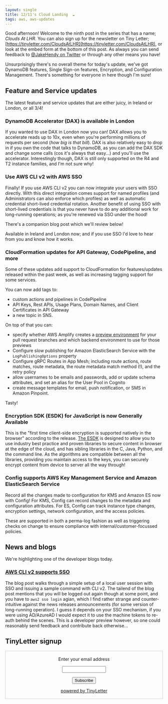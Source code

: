 ```yaml
---
layout: single
title: 12/11's Cloud Landing  ☁
tags: aws, aws-updates
---
```


Good afternoon! Welcome to the ninth post in the series that has a name; _Clouds At LHR_. You can also sign up for the newsletter on Tiny Letter; [https://tinyletter.com/CloudsAtLHR](https://tinyletter.com/CloudsAtLHR), or look at the embed form at the bottom of this post. As always you can send feedback to [@JakeHendy on Twitter](https://twitter.com/JakeHendy) or through any other means you have!

Unsurprisingly there's no overall theme for today's update, we've got DynamoDB features, Single Sign-on features, Encryption, and Configuration Management. There's something for everyone in here though I'm sure!

## Feature and Service updates

The latest feature and service updates that are either juicy, in Ireland or London, or all 3/4!

### DynamoDB Accelerator (DAX) is available in London

If you wanted to use DAX in London now you can! DAX allows you to accelerate reads up to 10x, even when you're performing millions of requests per second (_how big is that bill_).
DAX is also relatively easy to drop in if you own the code that talks to DynamoDB, as you can add the DAX SDK and change some calls (cos it's always that easy...) and you'll use the accelerator.
Interestingly though, DAX is still only supported on the R4 and T2 instance families, and I'm not sure why!

### Use AWS CLI v2 with AWS SSO

Finally! If you use AWS CLI v2 you can now integrate your users with SSO directly.
With this direct integration comes support for named profiles (and Administrators can also enforce which profiles) as well as automatic credential short-lived credential rotation.
Another benefit of using SSO with short-lived credentials is that you never have to do any additional work for long-running operations; as you're renewed via SSO under the hood!

There's a companion blog post which we'll review below!

Available in Ireland and London now; and if you use SSO I'd love to hear from you and know how it works.

### CloudFormation updates for API Gateway, CodePipeline, and more

Some of these updates add support to CloudFormation for features/updates released within the past week, as well as increasing tagging support for some services.

You can now add tags to:

* custom actions and pipelines in CodePipeline
* API Keys, Rest APIs, Usage Plans, Domain Names, and Client Certificates in API Gateway
* a new topic in SNS.

On top of that you can:

*  specify whether AWS Amplify creates a [preview environment](https://jakehendy.com/2019/10/25/Clouds-at-LHR#amplify-console-supports-pull-request-previews) for your pull request branches and which backend environment to use for those previews
* Configure slow publishing for Amazon ElasticSearch Service with the `LogPublishingOptions` property
* Configure gRPC Routes in App Mesh; including route actions, route matches, route metadata, the route metadata match method (!), and the retry policy
* allow usernames to be emails and passwords, add or update schema attributes, and set an alias for the User Pool in Cognito
* create message templates for email, push notification, or SMS in Amazon Pinpoint.

Tasty!

### Encryption SDK (ESDK) for JavaScript is now Generally Available

This is the "first time client-side encryption is supported natively in the browser" according to the release.
[The ESDK](https://github.com/aws/aws-encryption-sdk-javascript/) is designed to allow you to use industry best practice and proven libraries to secure content in browser at the edge of the cloud, and has sibling libraries in the C, Java, Python, and the command line.
As the algorithms are compatible between all the libraries, providing you maintain access to the keys, you can securely encrypt content from device to server all the way through!

### Config supports AWS Key Management Service and Amazon ElasticSearch Service

Record all the changes made to configuration for KMS and Amazon ES now with Config!
For KMS, Config can record changes to the metadata and configuration attributes.
For ES, Config can track instance type changes, encryption settings, network configuration, and the access policies.

These are supported in both a perma-log fashion as well as triggering checks on change to ensure compliance with internal/customer-focussed policies.

## News and blogs

We're highlighting one of the developer blogs today.

### [AWS CLI v2 supports SSO](https://aws.amazon.com/blogs/developer/aws-cli-v2-now-supports-aws-single-sign-on/)

The blog post walks through a simple setup of a local user session with SSO and issuing a sample command with CLI v2.
The tailend of the blog post mentions that you will be logged out again though at some point, and you have to `aws2 sso login` agian, which I find rather strange and counter-intuitive against the news releases announcements (for some version of long-running operation).
I guess it depends on your SSO mechanism, if you were using AD/AzureAD I would expect it to use the machine tokens to re-auth behind the scenes. This is a developer preview however, so one could reasonably send feedback and contribute back otherwise...

## TinyLetter signup

<form style="border:1px solid #ccc;padding:3px;text-align:center;" action="https://tinyletter.com/CloudsAtLHR" method="post" target="popupwindow" onsubmit="window.open('https://tinyletter.com/CloudsAtLHR', 'popupwindow', 'scrollbars=yes,width=800,height=600');return true"><p><label for="tlemail">Enter your email address</label></p><p><input type="text" style="width:140px" name="email" id="tlemail" /></p><input type="hidden" value="1" name="embed"/><input type="submit" value="Subscribe" /><p><a href="https://tinyletter.com" target="_blank">powered by TinyLetter</a></p></form>
